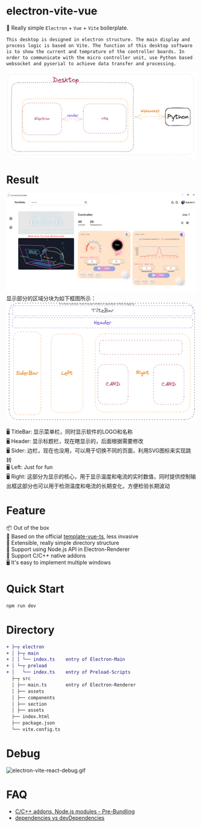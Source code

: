 # electron-vite-vue

🥳 Really simple `Electron` + `Vue` + `Vite` boilerplate.

```
This desktop is designed in electron structure. The main display and process logic is based on Vite. The function of this desktop software is to show the current and temprature of the controller boards. In order to communicate with the micro controller unit, use Python based websocket and pyserial to achieve data transfer and processing.
```
![软件设计的设计基本结构](img/image.png)
# Result

![软件的主页面的显示展示](img/mainpage.png)
显示部分的区域分块为如下框图所示：
![软件显示区域分布](img/sectionshow.png)

🖥 TitleBar: 显示菜单栏，同时显示软件的LOGO和名称  
🖥 Header: 显示标题栏，现在瞎显示的，后面根据需要修改  
🖥 Sider: 边栏，现在也没用，可以用于切换不同的页面，利用SVG图标来实现跳转  
🖥 Left: Just for fun  
🖥 Right: 这部分为显示的核心，用于显示温度和电流的实时数值，同时提供控制输出框这部分也可以用于检测温度和电流的长期变化，方便检验长期波动
 

# Feature
📦 Out of the box  
🎯 Based on the official [template-vue-ts](https://github.com/vitejs/vite/tree/main/packages/create-vite/template-vue-ts), less invasive  
🌱 Extensible, really simple directory structure  
💪 Support using Node.js API in Electron-Renderer  
🔩 Support C/C++ native addons  
🖥 It's easy to implement multiple windows  

# Quick Start

```sh
npm run dev
```



# Directory

```diff
+ ├─┬ electron
+ │ ├─┬ main
+ │ │ └── index.ts    entry of Electron-Main
+ │ └─┬ preload
+ │   └── index.ts    entry of Preload-Scripts
  ├─┬ src
  │ ├── main.ts       entry of Electron-Renderer
  │ ├── assets
  │ ├── components
  │ ├── section
  │ ├── assets
  ├── index.html
  ├── package.json
  └── vite.config.ts
```


# Debug

![electron-vite-react-debug.gif](https://github.com/electron-vite/electron-vite-react/blob/main/electron-vite-react-debug.gif?raw=true)
# FAQ

- [C/C++ addons, Node.js modules - Pre-Bundling](https://github.com/electron-vite/vite-plugin-electron-renderer#dependency-pre-bundling)
- [dependencies vs devDependencies](https://github.com/electron-vite/vite-plugin-electron-renderer#dependencies-vs-devdependencies)
